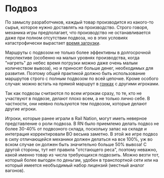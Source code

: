 # Подвоз

По замыслу разработчиков, каждый товар производится из какого-то сырья, которое нужно доставлять на производство. Строго говоря,
механика игры предполагает, что производство не останавливается даже при полном отсутствии подвоза, но в этих условиях катастрофически
вырастает [время загрузки](wt.md).

Маршруты с подвозом не только более эффективны в долгосрочной перспективе (особенно на малых уровнях производства, когда "нагреть" до
небес время погрузки можно даже очень малым количеством вывоза), но и приносят больше денег, необходимых для развития. Поэтому общей
практикой должно быть использование маршрутов строго с полным подвозом по всей цепочке. Кроме особого случая: можно встать на прямой
маршрут в [гонках](races.md) с другими игроками.

Так как подвозы считаются по всем игрокам сразу, то те, кто не участвуют в подвозе, делают плохо всем, а не только лично себе. В
частности, они неявно пользуются тем подвозом, которые делают другие игроки.

Игроки, которые ранее играли в Rail Nation, могут иметь неверное представление о роли подвоза. В RN было приемлемо делать подвоз не
более 30-40% от подвозного склада, поскольку запас на складе и интеграция корректировали ВО весьма заметно. В этой же игре подвоз
в силу отличающейся механики должен делаться на все 100%, уж во вском случае он должен быть значительно больше 50% вывоза! С другой
стороны, тут нет правила "отстающего реса", поэтому неважно, какой именно товар из числа требующихся подвозить. Можно везти тот,
который более выгоден по деньгам, удобен в транспортной сети или на который имеется необъодимый набор лицензий (местный аналог вагонов).
